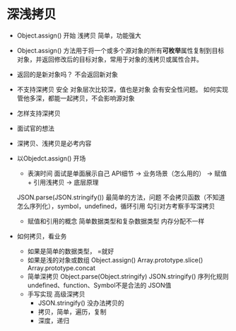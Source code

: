 # 深浅拷贝
- Object.assign() 开始
    浅拷贝 简单，功能强大 

- Object.assign() 方法用于将一个或多个源对象的所有**可枚举**属性复制到目标对象，并返回修改后的目标对象，常用于对象的浅拷贝或属性合并。
- 返回的是新对象吗？
    不会返回新对象
- 不支持深拷贝
    安全 对象层次比较深，值也是对象 会有安全性问题。 如何实现管他多深，都能一起拷贝，不会影响源对象
- 怎样支持深拷贝 

- 面试官的想法
- 深拷贝、浅拷贝是必考内容
- 以Objedct.assign() 开场
    - 表演时间 面试是单面展示自己
    API细节 -> 业务场景（怎么用的） -> 赋值 + 引用浅拷贝 -> 底层原理

    JSON.parse(JSON.stringify()) 最简单的方法，问题
    不会拷贝函数（不知道怎么序列化），symbol，undefined，循环引用
    勾引对方考察手写深拷贝
    - 赋值和引用的概念
        简单数据类型和复杂数据类型 内存分配不一样

- 如何拷贝，看业务
    - 如果是简单的数据类型， =就好
    - 如果是浅的对象或数组
        Object.assign()
        Array.prototype.slice()
        Array.prototype.concat
    - 简单深拷贝 Object.parse(Object.stringify)
        JSON.stringify() 序列化规则
        undefined、function、Symbol不是合法的 JSON值
    - 手写实现 高级深拷贝
        - JSON.stringify() 没办法拷贝的
        - 拷贝，简单，遍历，复制
        - 深度，递归